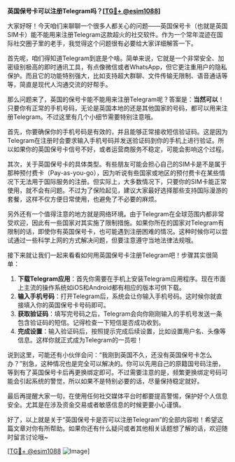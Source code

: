 **英国保号卡可以注册Telegram吗？[[TG💪+ @esim1088](https://t.me/s/esim1088)]**

大家好呀！今天咱们来聊聊一个很多人都关心的问题——英国保号卡（也就是英国SIM卡）能不能用来注册Telegram这款超火的社交软件。作为一个常年混迹在国际社交圈子里的老手，我觉得这个问题很有必要给大家详细解答一下。

首先呢，咱们得知道Telegram到底是个啥。简单来说，它就是一个非常安全、加密级别极高的即时通讯工具，有点像微信或者WhatsApp，但它更注重用户的隐私保护。而且它的功能特别强大，比如支持超大群聊、文件传输无限制、语音通话等等，简直是现代人沟通交流的好帮手。

那么问题来了，英国的保号卡能不能用来注册Telegram呢？答案是：**当然可以**！只要你有正常的手机号码，无论是英国本地的还是其他国家的号码，都可以用来注册Telegram。不过这里有几个小细节需要特别注意哦。

首先，你要确保你的手机号码是有效的，并且能够正常接收短信验证码。这是因为Telegram在注册时会要求输入手机号码并发送验证码到你的手机上进行验证。所以如果你的英国保号卡信号不好，或者运营商服务不稳定，可能会影响这个过程。

其次，关于英国保号卡的具体类型。有些朋友可能会担心自己的SIM卡是不是属于那种预付费卡（Pay-as-you-go），因为听说有些国家或地区的预付费卡在某些情况下无法用于国际服务的注册。但实际上，大多数情况下，只要你的SIM卡能正常使用，就不会有问题。不过为了保险起见，建议大家最好选择那些支持国际漫游的套餐，这样不仅方便日常使用，也避免了不必要的麻烦。

另外还有一个值得注意的地方就是网络环境。由于Telegram在全球范围内都非常受欢迎，因此有一些国家对其实施了限制措施。如果你所在的国家对Telegram有限制的话，即使你有英国保号卡，也可能遇到注册困难的情况。这种时候你可以尝试通过一些科学上网的方式解决问题，但要注意遵守当地法律法规哦。

接下来就让我们一起来看看如何用英国保号卡注册Telegram吧！步骤其实很简单：

1. **下载Telegram应用**：首先你需要在手机上安装Telegram应用程序。现在市面上主流的操作系统如iOS和Android都有相应的版本可供下载。
2. **输入手机号码**：打开Telegram后，系统会让你输入手机号码。这时候你就直接填入你的英国保号卡号码即可。
3. **获取验证码**：填写完号码之后，Telegram会向你刚刚输入的手机号发送一条包含验证码的短信。记得检查一下短信是否成功收到。
4. **完成设置**：输入验证码后，按照提示完成后续设置，比如设置用户名、头像等信息。这样你就正式成为Telegram的一员啦！

说到这里，可能还有小伙伴会问：“我刚到英国不久，还没有英国保号卡怎么办？”别急，这种情况也是完全可以解决的。你可以先用自己的原籍国号码注册，等到有了英国保号卡后再更换绑定即可。不过需要注意的是，频繁更换绑定号码可能会引起系统的警觉，所以如果不是特别必要的话，尽量保持稳定就好。

最后再提醒大家一句，在使用任何社交媒体平台时都要提高警惕，保护好个人信息安全。尤其是在涉及资金交易或者敏感信息的时候更要小心谨慎。

好了，以上就是关于“英国保号卡是否可以注册Telegram”的全部内容啦！希望这篇文章对你有所帮助。如果你还有什么疑问或者其他相关话题想了解的话，欢迎随时留言讨论哦~

[[TG💪+ @esim1088](https://t.me/s/esim1088) ![Image](https://i.postimg.cc/4NQfJmqS/Snipaste-2025-05-13-00-14-12.png)]
